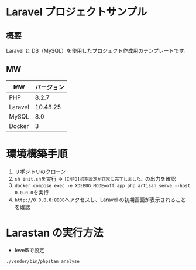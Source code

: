 # Laravel プロジェクトサンプル

## 概要

Laravel と DB（MySQL）を使用したプロジェクト作成用のテンプレートです。

## MW

| MW      | バージョン |
| ------- | ---------- |
| PHP     | 8.2.7      |
| Laravel | 10.48.25   |
| MySQL   | 8.0        |
| Docker  | 3          |

# 環境構築手順

1. リポジトリのクローン
2. `sh init.sh`を実行 → `[INFO]初期設定が正常に完了しました。`の出力を確認
3. `docker compose exec -e XDEBUG_MODE=off app php artisan serve --host 0.0.0.0`を実行
4. `http://0.0.0.0:8000`へアクセスし、Laravel の初期画面が表示されることを確認

# Larastan の実行方法
- level5で設定

```
./vendor/bin/phpstan analyse
```
